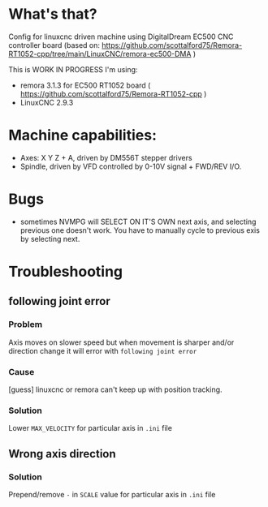 # What's that?

Config for linuxcnc driven machine using DigitalDream EC500 CNC controller board (based on: https://github.com/scottalford75/Remora-RT1052-cpp/tree/main/LinuxCNC/remora-ec500-DMA )

This is WORK IN PROGRESS
I'm using:
- remora 3.1.3 for EC500 RT1052 board ( https://github.com/scottalford75/Remora-RT1052-cpp )
- LinuxCNC 2.9.3

# Machine capabilities:
- Axes: X Y Z + A, driven by DM556T stepper drivers
- Spindle, driven by VFD controlled by 0-10V signal + FWD/REV I/O.


# Bugs
- sometimes NVMPG will SELECT ON IT'S OWN next axis, and selecting previous one doesn't work. You have to manually cycle to previous exis by selecting next.

# Troubleshooting

## following joint error

### Problem

Axis moves on slower speed but when movement is sharper and/or direction change it will error with `following joint error`

### Cause

[guess] linuxcnc or remora can't keep up with position tracking.

### Solution

Lower `MAX_VELOCITY` for particular axis in `.ini` file


## Wrong axis direction

### Solution
Prepend/remove `-` in `SCALE` value for particular axis in `.ini` file
